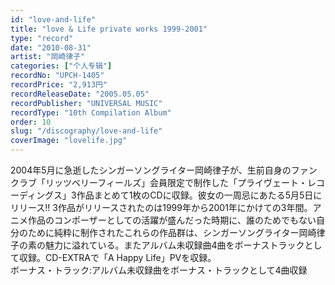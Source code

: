 ```yaml
---
id: "love-and-life"
title: "love & Life private works 1999-2001"
type: "record"
date: "2010-08-31"
artist: "岡崎律子"
categories: ["个人专辑"]
recordNo: "UPCH-1405"
recordPrice: "2,913円"
recordReleaseDate: "2005.05.05"
recordPublisher: "UNIVERSAL MUSIC"
recordType: "10th Compilation Album"
order: 10
slug: "/discography/love-and-life"
coverImage: "lovelife.jpg"
---
```


2004年5月に急逝したシンガーソングライター岡崎律子が、生前自身のファンクラブ「リッツベリーフィールズ」会員限定で制作した「プライヴェート・レコーディングス」3作品まとめて1枚のCDに収録。彼女の一周忌にあたる5月5日にリリース!! 3作品がリリースされたのは1999年から2001年にかけての3年間。アニメ作品のコンポーザーとしての活躍が盛んだった時期に、誰のためでもない自分のために純粋に制作されたこれらの作品群は、シンガーソングライター岡崎律子の素の魅力に溢れている。またアルバム未収録曲4曲をボーナストラックとして収録。CD-EXTRAで「A Happy Life」PVを収録。  
ボーナス・トラック:アルバム未収録曲をボーナス・トラックとして4曲収録
